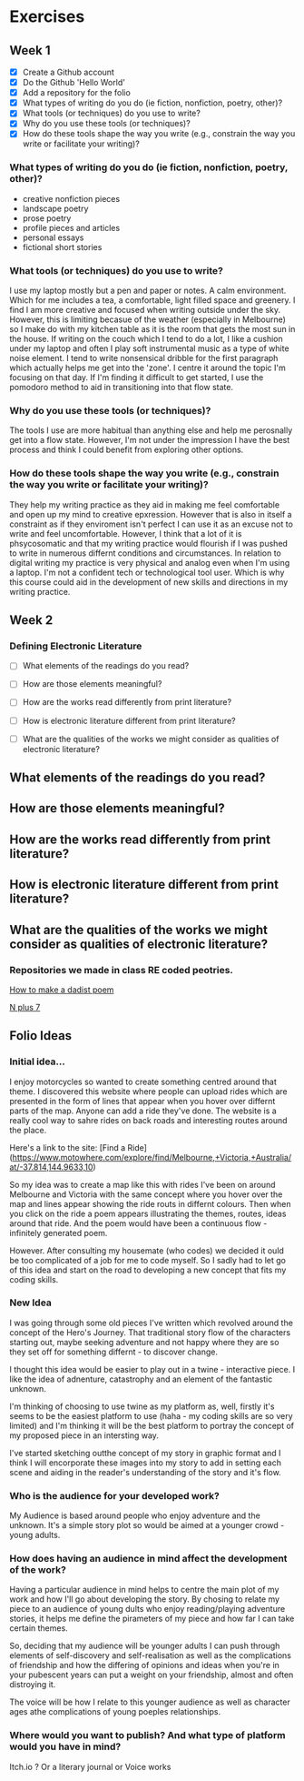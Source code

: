 # Exercises 

## Week 1 

- [X] Create a Github account 
- [X] Do the Github 'Hello World' 
- [X] Add a repository for the folio
- [X] What types of writing do you do (ie fiction, nonfiction, poetry, other)? 
- [X] What tools (or techniques) do you use to write? 
- [X] Why do you use these tools (or techniques)?
- [X] How do these tools shape the way you write (e.g., constrain the way you write or facilitate your writing)? 

### What types of writing do you do (ie fiction, nonfiction, poetry, other)?

- creative nonfiction pieces 
- landscape poetry 
- prose poetry 
- profile pieces and articles
- personal essays 
- fictional short stories 

### What tools (or techniques) do you use to write? 
I use my laptop mostly but a pen and paper or notes. A calm environment. Which for me includes a tea, a comfortable, light filled space and greenery. I find I am more creative and focused when writing outside under the sky. However, this is limiting becasue of the weather (especially in Melbourne) so I make do with my kitchen table as it is the room that gets the most sun in the house. If writing on the couch which I tend to do a lot, I like a cushion under my laptop and often I play soft instrumental music as a type of white noise element. I tend to write nonsensical dribble for the first paragraph which actually helps me get into the 'zone'. I centre it around the topic I'm focusing on that day. If I'm finding it difficult to get started, I use the pomodoro method to aid in transitioning into that flow state.

### Why do you use these tools (or techniques)?
The tools I use are more habitual than anything else and help me perosnally get into a flow state. However, I'm not under the impression I have the best process and think I could benefit from exploring other options. 

### How do these tools shape the way you write (e.g., constrain the way you write or facilitate your writing)? 
They help my writing practice as they aid in making me feel comfortable and open up my mind to creative epxression. However that is also in itself a constraint as if they enviroment isn't perfect I can use it as an excuse not to write and feel uncomfortable. However, I think that a lot of it is phsycosomatic and that my writing practice would flourish if I was pushed to write in numerous differnt conditions and circumstances. In relation to digital writing my practice is very physical and analog even when I'm using a laptop. I'm not a confident tech or technological tool user. Which is why this course could aid in the development of new skills and directions in my writing practice. 



## Week 2 

### Defining Electronic Literature 

- [ ] What elements of the readings do you read? 
- [ ] How are those elements meaningful? 
- [ ] How are the works read differently from print literature?
- [ ] How is electronic literature different from print literature?
- [ ] What are the qualities of the works we might consider as qualities of electronic literature?


## What elements of the readings do you read? 

## How are those elements meaningful? 

## How are the works read differently from print literature?

## How is electronic literature different from print literature?

## What are the qualities of the works we might consider as qualities of electronic literature?


### Repositories we made in class RE coded peotries. 

[How to make a dadist poem](https://github.com/EmilyyDale/to-make-a-dadaist-poem)

[N plus 7](https://github.com/EmilyyDale/n-plus-7)


## Folio Ideas


### Initial idea... 

I enjoy motorcycles so wanted to create something centred around that theme. I discovered this website where people can upload rides which are presented in the form of lines that appear when you hover over differnt parts of the map. Anyone can add a ride they've done. The website is a really cool way to sahre rides on back roads and interesting routes around the place. 

Here's a link to the site: [Find a Ride] (https://www.motowhere.com/explore/find/Melbourne,+Victoria,+Australia/at/-37.814,144.9633,10)

So my idea was to create a map like this with rides I've been on around Melbourne and Victoria with the same concept where you hover over the map and lines appear showing the ride routs in differnt colours. Then when you click on the ride a poem appears illustrating the themes, routes, ideas around that ride. And the poem would have been a continuous flow - infinitely generated poem. 

However. After consulting my housemate (who codes) we decided it ould be too complicated of a job for me to code myself. So I sadly had to let go of this idea and start on the road to developing a new concept that fits my coding skills. 

### New Idea 

I was going through some old pieces I've written which revolved around the concept of the Hero's Journey. That traditional story flow of the characters starting out, maybe seeking adventure and not happy where they are so they set off for something differnt - to discover change. 

I thought this idea would be easier to play out in a twine - interactive piece. I like the idea of adnenture, catastrophy and an element of the fantastic unknown. 

I'm thinking of choosing to use twine as my platform as, well, firstly it's seems to be the easiest platform to use (haha - my coding skills are so very limited) and I'm thinking it will be the best platform to portray the concept of my proposed piece in an intersting way. 


I've started sketching outthe concept of my story in graphic format and I think I will encorporate these images into my story to add in setting each scene and aiding in the reader's understanding of the story and it's flow. 

### Who is the audience for your developed work? 

My Audience is based around people who enjoy adventure and the unknown. It's a simple story plot so would be aimed at a younger crowd - young adults.

### How does having an audience in mind affect the development of the work? 

Having a particular audience in mind helps to centre the main plot of my work and how I'll go about developing the story. By chosing to relate my piece to an audience of young dults who enjoy reading/playing adventure stories, it helps me define the pirameters of my piece and how far I can take certain themes. 

So, deciding that my audience will be younger adults I can push through elements of self-discovery and self-realisation as well as the complications of friendship and how the differing of opinions and ideas when you're in your pubescent years can put a weight on your friendship, almost and often distroying it.

The voice will be how I relate to this younger audience as well as character ages athe complications of young poeples relationships. 

### Where would you want to publish? And what type of platform would you have in mind? 

Itch.io ? Or a literary journal or Voice works 
